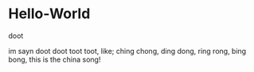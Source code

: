 # Hello-World
doot

im sayn doot doot toot toot, like;
ching chong, ding dong, ring rong, bing bong, this is the china song!
